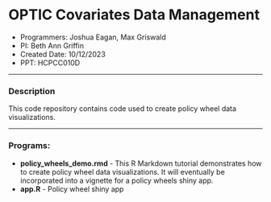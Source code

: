 
# OPTIC Covariates Data Management

* Programmers: Joshua Eagan, Max Griswald
* PI: Beth Ann Griffin
* Created Date: 10/12/2023
* PPT: HCPCC010D

---

### Description

This code repository contains code used to create policy wheel data visualizations.

---

### Programs:

* **policy_wheels_demo.rmd** - This R Markdown tutorial demonstrates how to create policy wheel data visualizations. It will eventually be incorporated into a vignette for a policy wheels shiny app.
* **app.R** - Policy wheel shiny app

